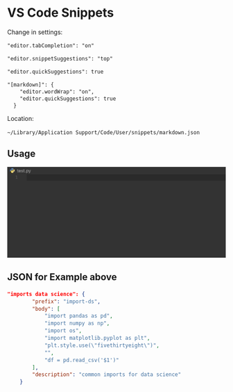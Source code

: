 # VS Code Snippets

Change in settings:
```
"editor.tabCompletion": "on"
```

```
"editor.snippetSuggestions": "top"
```

```
"editor.quickSuggestions": true
```

```
"[markdown]": {
    "editor.wordWrap": "on",
    "editor.quickSuggestions": true
  }
```
Location:


`~/Library/Application Support/Code/User/snippets/markdown.json`

## Usage

![](vs-code-snippet.gif)

## JSON for Example above

```json
"imports data science": {
		"prefix": "import-ds",
		"body": [
			"import pandas as pd",
            "import numpy as np",
            "import os",
            "import matplotlib.pyplot as plt",
            "plt.style.use(\"fivethirtyeight\")",
            "",
            "df = pd.read_csv('$1')"
		],
		"description": "common imports for data science"
	}
```